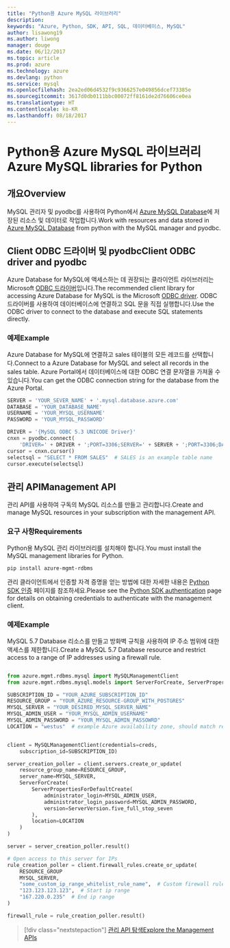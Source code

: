 ```yaml
---
title: "Python용 Azure MySQL 라이브러리"
description: 
keywords: "Azure, Python, SDK, API, SQL, 데이터베이스, MySQL"
author: lisawong19
ms.author: liwong
manager: douge
ms.date: 06/12/2017
ms.topic: article
ms.prod: azure
ms.technology: azure
ms.devlang: python
ms.service: mysql
ms.openlocfilehash: 2ea2ed06d4532f9c9366257e049856dcef73385e
ms.sourcegitcommit: 3617d0db0111bbc00072ff8161de2d76606ce0ea
ms.translationtype: HT
ms.contentlocale: ko-KR
ms.lasthandoff: 08/18/2017
---
```

# <a name="azure-mysql-libraries-for-python"></a><span data-ttu-id="3b206-103">Python용 Azure MySQL 라이브러리</span><span class="sxs-lookup"><span data-stu-id="3b206-103">Azure MySQL libraries for Python</span></span> 

## <a name="overview"></a><span data-ttu-id="3b206-104">개요</span><span class="sxs-lookup"><span data-stu-id="3b206-104">Overview</span></span>

<span data-ttu-id="3b206-105">MySQL 관리자 및 pyodbc를 사용하여 Python에서 [Azure MySQL Database](/azure/mysql/overview)에 저장된 리소스 및 데이터로 작업합니다.</span><span class="sxs-lookup"><span data-stu-id="3b206-105">Work with resources and data stored in [Azure MySQL Database](/azure/mysql/overview) from python with the MySQL manager and pyodbc.</span></span>

## <a name="client-odbc-driver-and-pyodbc"></a><span data-ttu-id="3b206-106">Client ODBC 드라이버 및 pyodbc</span><span class="sxs-lookup"><span data-stu-id="3b206-106">Client ODBC driver and pyodbc</span></span>

<span data-ttu-id="3b206-107">Azure Database for MySQL에 액세스하는 데 권장되는 클라이언트 라이브러리는 Microsoft [ODBC 드라이버](/azure/sql-database/sql-database-connect-query-python#install-the-python-and-database-communication-libraries)입니다.</span><span class="sxs-lookup"><span data-stu-id="3b206-107">The recommended client library for accessing Azure Database for MySQL is the Microsoft [ODBC driver](/azure/sql-database/sql-database-connect-query-python#install-the-python-and-database-communication-libraries).</span></span> <span data-ttu-id="3b206-108">ODBC 드라이버를 사용하여 데이터베이스에 연결하고 SQL 문을 직접 실행합니다.</span><span class="sxs-lookup"><span data-stu-id="3b206-108">Use the ODBC driver to connect to the database and execute SQL statements directly.</span></span>

### <a name="example"></a><span data-ttu-id="3b206-109">예제</span><span class="sxs-lookup"><span data-stu-id="3b206-109">Example</span></span>

<span data-ttu-id="3b206-110">Azure Database for MySQL에 연결하고 sales 테이블의 모든 레코드를 선택합니다.</span><span class="sxs-lookup"><span data-stu-id="3b206-110">Connect to a Azure Database for MySQL and select all records in the sales table.</span></span> <span data-ttu-id="3b206-111">Azure Portal에서 데이터베이스에 대한 ODBC 연결 문자열을 가져올 수 있습니다.</span><span class="sxs-lookup"><span data-stu-id="3b206-111">You can get the ODBC connection string for the database from the Azure Portal.</span></span>

```python
SERVER = 'YOUR_SEVER_NAME' + '.mysql.database.azure.com'
DATABASE = 'YOUR_DATABASE_NAME'
USERNAME = 'YOUR_MYSQL_USERNAME'
PASSWORD = 'YOUR_MYSQL_PASSWORD'

DRIVER = '{MySQL ODBC 5.3 UNICODE Driver}'
cnxn = pyodbc.connect(
    'DRIVER=' + DRIVER + ';PORT=3306;SERVER=' + SERVER + ';PORT=3306;DATABASE=' + DATABASE + ';UID=' + USERNAME + ';PWD=' + PASSWORD)
cursor = cnxn.cursor()
selectsql = "SELECT * FROM SALES"  # SALES is an example table name
cursor.execute(selectsql)
```

## <a name="management-api"></a><span data-ttu-id="3b206-112">관리 API</span><span class="sxs-lookup"><span data-stu-id="3b206-112">Management API</span></span>

<span data-ttu-id="3b206-113">관리 API를 사용하여 구독의 MySQL 리소스를 만들고 관리합니다.</span><span class="sxs-lookup"><span data-stu-id="3b206-113">Create and manage MySQL resources in your subscription with the management API.</span></span>

### <a name="requirements"></a><span data-ttu-id="3b206-114">요구 사항</span><span class="sxs-lookup"><span data-stu-id="3b206-114">Requirements</span></span>
<span data-ttu-id="3b206-115">Python용 MySQL 관리 라이브러리를 설치해야 합니다.</span><span class="sxs-lookup"><span data-stu-id="3b206-115">You must install the MySQL management libraries for Python.</span></span>
```bash
pip install azure-mgmt-rdbms
```

<span data-ttu-id="3b206-116">관리 클라이언트에서 인증할 자격 증명을 얻는 방법에 대한 자세한 내용은 [Python SDK 인증](https://docs.microsoft.com/python/azure/python-sdk-azure-authenticate) 페이지를 참조하세요.</span><span class="sxs-lookup"><span data-stu-id="3b206-116">Please see the [Python SDK authentication](https://docs.microsoft.com/python/azure/python-sdk-azure-authenticate) page for details on obtaining credentials to authenticate with the management client.</span></span>

### <a name="example"></a><span data-ttu-id="3b206-117">예제</span><span class="sxs-lookup"><span data-stu-id="3b206-117">Example</span></span>

<span data-ttu-id="3b206-118">MySQL 5.7 Database 리소스를 만들고 방화벽 규칙을 사용하여 IP 주소 범위에 대한 액세스를 제한합니다.</span><span class="sxs-lookup"><span data-stu-id="3b206-118">Create a MySQL 5.7 Database resource and restrict access to a range of IP addresses using a firewall rule.</span></span>

```python

from azure.mgmt.rdbms.mysql import MySQLManagementClient
from azure.mgmt.rdbms.mysql.models import ServerForCreate, ServerPropertiesForDefaultCreate, ServerVersion

SUBSCRIPTION_ID = "YOUR_AZURE_SUBSCRIPTION_ID"
RESOURCE_GROUP = "YOUR_AZURE_RESOURCE-GROUP_WITH_POSTGRES"
MYSQL_SERVER = "YOUR_DESIRED_MYSQL_SERVER_NAME"
MYSQL_ADMIN_USER = "YOUR_MYSQL_ADMIN_USERNAME"
MYSQL_ADMIN_PASSWORD = "YOUR_MYSQL_ADMIN_PASSOWRD"
LOCATION = "westus"  # example Azure availability zone, should match resource group


client = MySQLManagementClient(credentials=creds,
    subscription_id=SUBSCRIPTION_ID)

server_creation_poller = client.servers.create_or_update(
    resource_group_name=RESOURCE_GROUP,
    server_name=MYSQL_SERVER,
    ServerForCreate(
        ServerPropertiesForDefaultCreate(
            administrator_login=MYSQL_ADMIN_USER,
            administrator_login_password=MYSQL_ADMIN_PASSWORD,
            version=ServerVersion.five_full_stop_seven
        ),
        location=LOCATION
    )
)

server = server_creation_poller.result()

# Open access to this server for IPs
rule_creation_poller = client.firewall_rules.create_or_update(
    RESOURCE_GROUP
    MYSQL_SERVER,
    "some_custom_ip_range_whitelist_rule_name",  # Custom firewall rule name
    "123.123.123.123",  # Start ip range
    "167.220.0.235"  # End ip range
)

firewall_rule = rule_creation_poller.result()
```

> [!div class="nextstepaction"]
> [<span data-ttu-id="3b206-119">관리 API 탐색</span><span class="sxs-lookup"><span data-stu-id="3b206-119">Explore the Management APIs</span></span>](/python/api/overview/azure/mysql/managementlibrary)